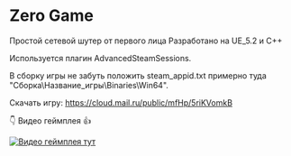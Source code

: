 # Zero Game

Простой сетевой шутер от первого лица
Разработано на UE_5.2 и C++

Используется плагин AdvancedSteamSessions.

В сборку игры не забуть положить steam_appid.txt примерно туда "Сборка\Название_игры\Binaries\Win64".

Скачать игру: https://cloud.mail.ru/public/mfHp/5riKVomkB

👇 Видео геймплея 👍

[![Видео геймплея тут](https://img.youtube.com/vi/W9m85_skCCo/0.jpg)](https://www.youtube.com/watch?v=W9m85_skCCo)
